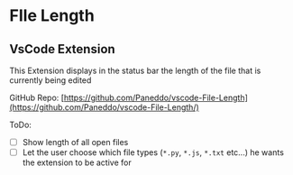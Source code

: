 # FIle Length
## VsCode Extension

This Extension displays in the status bar the length of the file that is currently being edited

GitHub Repo: [https://github.com/Paneddo/vscode-File-Length](https://github.com/Paneddo/vscode-File-Length/)

ToDo:
- [ ] Show length of all open files
- [ ] Let the user choose which file types (``*.py``, ``*.js``, ``*.txt`` etc...) he wants the extension to be active for

